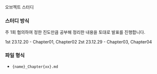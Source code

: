 오브젝트 스터디

### 스터디 방식
주 1회 협의하여 정한 진도만큼 공부해 정리한 내용을 토대로 발표를 진행합니다.

1st 23.12.20 - Chapter01, Chapter02
2st 23.12.29 - Chapter03, Chapter04

### 파일 형식
- `{name}_Chapter{xx}.md`
